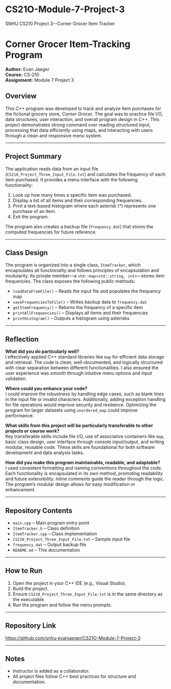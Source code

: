 # CS21O-Module-7-Project-3
SNHU CS210 Project 3--Corner Grocer Item Tracker
# Corner Grocer Item-Tracking Program  
**Author:** Evan Jaeger  
**Course:** CS-210  
**Assignment:** Module 7 Project 3  

## Overview  
This C++ program was developed to track and analyze item purchases for the fictional grocery store, *Corner Grocer*. The goal was to practice file I/O, data structures, user interaction, and overall program design in C++. This project demonstrates strong command over reading structured input, processing that data efficiently using maps, and interacting with users through a clean and responsive menu system.

---

## Project Summary  
The application reads data from an input file (`CS210_Project_Three_Input_File.txt`) and calculates the frequency of each item purchased. It provides a menu interface with the following functionality:

1. Look up how many times a specific item was purchased.  
2. Display a list of all items and their corresponding frequencies.  
3. Print a text-based histogram where each asterisk (*) represents one purchase of an item.  
4. Exit the program.

The program also creates a backup file (`frequency.dat`) that stores the computed frequencies for future reference.

---

## Class Design  
The program is organized into a single class, `ItemTracker`, which encapsulates all functionality and follows principles of encapsulation and modularity. Its private member—a `std::map<std::string, int>`—stores item frequencies. The class exposes the following public methods:

- `loadDataFromFile()` – Reads the input file and populates the frequency map  
- `saveFrequenciesToFile()` – Writes backup data to `frequency.dat`  
- `getItemFrequency()` – Returns the frequency of a specific item  
- `printAllFrequencies()` – Displays all items and their frequencies  
- `printHistogram()` – Outputs a histogram using asterisks  

---

## Reflection  

**What did you do particularly well?**  
I effectively applied C++ standard libraries like `map` for efficient data storage and retrieval. The code is clean, well-documented, and logically structured with clear separation between different functionalities. I also ensured the user experience was smooth through intuitive menu options and input validation.

**Where could you enhance your code?**  
I could improve the robustness by handling edge cases, such as blank lines in the input file or invalid characters. Additionally, adding exception handling for file operations would improve security and resilience. Optimizing the program for larger datasets using `unordered_map` could improve performance.

**What skills from this project will be particularly transferable to other projects or course work?**  
Key transferable skills include file I/O, use of associative containers like `map`, basic class design, user interface through console input/output, and writing modular, reusable code. These skills are foundational for both software development and data analysis tasks.

**How did you make this program maintainable, readable, and adaptable?**  
I used consistent formatting and naming conventions throughout the code. Each functionality is encapsulated in its own method, promoting readability and future extensibility. Inline comments guide the reader through the logic. The program’s modular design allows for easy modification or enhancement.

---

## Repository Contents  
- `main.cpp` – Main program entry point  
- `ItemTracker.h` – Class definition  
- `ItemTracker.cpp` – Class implementation  
- `CS210_Project_Three_Input_File.txt` – Sample input file  
- `frequency.dat` – Output backup file  
- `README.md` – This documentation  

---

## How to Run  
1. Open the project in your C++ IDE (e.g., Visual Studio).  
2. Build the project.  
3. Ensure `CS210_Project_Three_Input_File.txt` is in the same directory as the executable.  
4. Run the program and follow the menu prompts.

---

## Repository Link  
https://github.com/snhu-evanjaeger/CS21O-Module-7-Project-3

---

## Notes  
- Instructor is added as a collaborator.  
- All project files follow C++ best practices for structure and documentation.

